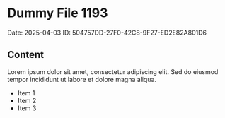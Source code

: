 # Dummy File 1193

Date: 2025-04-03
ID: 504757DD-27F0-42C8-9F27-ED2E82A801D6

## Content

Lorem ipsum dolor sit amet, consectetur adipiscing elit.
Sed do eiusmod tempor incididunt ut labore et dolore magna aliqua.

* Item 1
* Item 2
* Item 3
